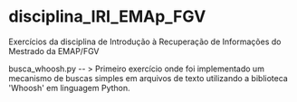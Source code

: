 disciplina_IRI_EMAp_FGV
=======================

Exercícios da disciplina de Introdução à Recuperação de Informações do Mestrado da EMAP/FGV

busca_whoosh.py  -- > Primeiro exercício onde foi implementado um mecanismo de buscas simples em arquivos de texto utilizando a biblioteca 'Whoosh' em linguagem Python.
